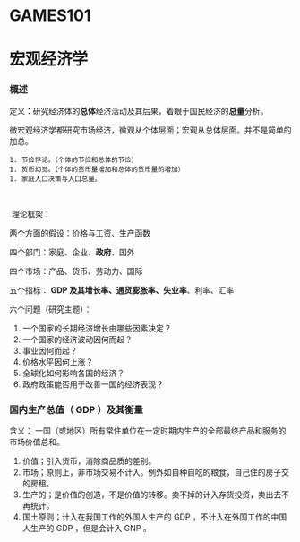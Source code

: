 # GAMES101









# 宏观经济学

### 概述

​	定义：研究经济体的**总体**经济活动及其后果，着眼于国民经济的**总量**分析。

​	微宏观经济学都研究市场经济，微观从个体层面；宏观从总体层面。并不是简单的加总。

	1. 节俭悖论。（个体的节俭和总体的节俭）
	1. 货币幻觉。（个体的货币量增加和总体的货币量的增加）
	1. 家庭人口决策与人口总量。

​	

​	理论框架：

两个方面的假设：价格与工资、生产函数

四个部门：家庭、企业、**政府**、国外

四个市场：产品、货币、劳动力、国际

五个指标： **GDP 及其增长率、通货膨胀率、失业率**、利率、汇率

六个问题（研究主题）：

1. 一个国家的长期经济增长由哪些因素决定？
2. 一个国家的经济波动因何而起？
3. 事业因何而起？
4. 价格水平因何上涨？
5. 全球化如何影响各国的经济？
6. 政府政策能否用于改善一国的经济表现？



### 国内生产总值（ GDP ）及其衡量

含义： 一国（或地区）所有常住单位在一定时期内生产的全部最终产品和服务的市场价值总和。

1. 价值；引入货币，消除商品质的差别。
2. 市场；原则上，非市场交易不计入。例外如自种自吃的粮食，自己住的房子交的房租。
3. 生产的；是价值的创造，不是价值的转移。卖不掉的计入存货投资，卖出去不再统计。
4. 国土原则；计入在我国工作的外国人生产的 GDP ，不计入在外国工作的中国人生产的 GDP ，但是会计入 GNP 。
